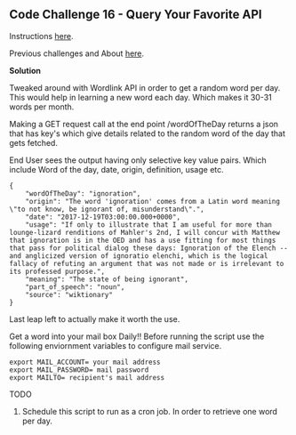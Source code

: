 ## Code Challenge 16 - Query Your Favorite API

Instructions [here](http://pybit.es/codechallenge16.html).

Previous challenges and About [here](http://pybit.es/pages/challenges.html).


**Solution**

Tweaked around with Wordlink API in order to get a random word
per day. This would help in learning a new word each day. Which makes
it 30-31 words per month. 

Making a GET request call at the end point /wordOfTheDay returns a
json that has key's which give details related to the random word of
the day that gets fetched.

End User sees the output having only selective key value pairs.
Which include Word of the day, date, origin, definition, usage
etc. 


```
{
    "wordOfTheDay": "ignoration",
    "origin": "The word 'ignoration' comes from a Latin word meaning \"to not know, be ignorant of, misunderstand\".",
    "date": "2017-12-19T03:00:00.000+0000",
    "usage": "If only to illustrate that I am useful for more than lounge-lizard renditions of Mahler's 2nd, I will concur with Matthew that ignoration is in the OED and has a use fitting for most things that pass for political dialog these days: Ignoration of the Elench -- and anglicized version of ignoratio elenchi, which is the logical fallacy of refuting an argument that was not made or is irrelevant to its professed purpose.",
    "meaning": "The state of being ignorant",
    "part_of_speech": "noun",
    "source": "wiktionary"
}

```

Last leap left to actually make it worth the use. 

Get a word into your mail box Daily!!
Before running the script use the following enviornment variables to configure mail service.

```
export MAIL_ACCOUNT= your mail address
export MAIL_PASSWORD= mail password
export MAILTO= recipient's mail address

``` 


TODO

1) Schedule this script to run as a cron job. In order to retrieve one word per day.

